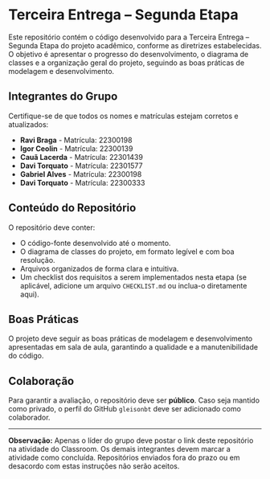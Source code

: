 # Terceira Entrega – Segunda Etapa

Este repositório contém o código desenvolvido para a Terceira Entrega – Segunda Etapa do projeto acadêmico, conforme as diretrizes estabelecidas. O objetivo é apresentar o progresso do desenvolvimento, o diagrama de classes e a organização geral do projeto, seguindo as boas práticas de modelagem e desenvolvimento.

## Integrantes do Grupo

Certifique-se de que todos os nomes e matrículas estejam corretos e atualizados:

- **Ravi Braga** - Matrícula: 22300198
- **Igor Ceolin** - Matrícula: 22300139
- **Cauã Lacerda** - Matrícula: 22301439
- **Davi Torquato** - Matrícula: 22301577
- **Gabriel Alves** - Matrícula: 22300198
- **Davi Torquato** - Matrícula: 22300333

## Conteúdo do Repositório

O repositório deve conter:

- O código-fonte desenvolvido até o momento.
- O diagrama de classes do projeto, em formato legível e com boa resolução.
- Arquivos organizados de forma clara e intuitiva.
- Um checklist dos requisitos a serem implementados nesta etapa (se aplicável, adicione um arquivo `CHECKLIST.md` ou inclua-o diretamente aqui).

## Boas Práticas

O projeto deve seguir as boas práticas de modelagem e desenvolvimento apresentadas em sala de aula, garantindo a qualidade e a manutenibilidade do código.

## Colaboração

Para garantir a avaliação, o repositório deve ser **público**. Caso seja mantido como privado, o perfil do GitHub `gleisonbt` deve ser adicionado como colaborador.

---

**Observação:** Apenas o líder do grupo deve postar o link deste repositório na atividade do Classroom. Os demais integrantes devem marcar a atividade como concluída. Repositórios enviados fora do prazo ou em desacordo com estas instruções não serão aceitos.

